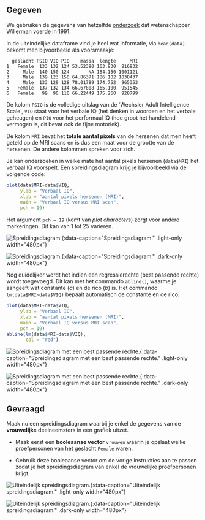 ## Gegeven

We gebruiken de gegevens van hetzelfde <a href="http://bcs.whfreeman.com/wWebPub/Statistics/shared_resources/EESEE/BrainSize/index.html" target="_blank">onderzoek</a> dat wetenschapper Willerman voerde in 1991.

In de uiteindelijke dataframe vind je heel wat informatie, via `head(data)` bekomt men bijvoorbeeld als voorsmaakje:

```
  geslacht FSIQ VIQ PIQ    massa  lengte     MRI
1   Female  133 132 124 53.52390 163.830  816932
2     Male  140 150 124       NA 184.150 1001121
3     Male  139 123 150 64.86371 186.182 1038437
4     Male  133 129 128 78.01789 174.752  965353
5   Female  137 132 134 66.67808 165.100  951545
6   Female   99  90 110 66.22449 175.260  928799
```

De kolom `FSIQ` is de volledige uitslag van de 'Wechsler Adult Intelligence Scale', `VIQ` staat voor het verbale IQ (het denken in woorden en het verbale geheugen) en `PIQ` voor het performaal IQ (hoe groot het handelend vermogen is, dit bevat ook de fijne motoriek).

De kolom `MRI` bevat het **totale aantal pixels** van de hersenen dat men heeft geteld op de MRI scans en is dus een maat voor de grootte van de hersenen. De andere kolommen spreken voor zich.

Je kan onderzoeken in welke mate het aantal pixels hersenen (`data$MRI`) het verbaal IQ voorspelt. Een spreidingsdiagram krijg je bijvoorbeeld via de volgende code:

```R
plot(data$MRI~data$VIQ,
     ylab = "Verbaal IQ",
     xlab = "aantal pixels hersenen (MRI)",
     main = "Verbaal IQ versus MRI scan",
     pch = 19)
```

Het argument `pch = 19` (komt van *plot characters*) zorgt voor andere markeringen. Dit kan van 1 tot 25 varieren.

![Spreidingsdiagram.](media/plot_simple.png "Spreidingsdiagram."){:data-caption="Spreidingsdiagram." .light-only width="480px"}

![Spreidingsdiagram.](media/plot_dark_simple.png "Spreidingsdiagram."){:data-caption="Spreidingsdiagram." .dark-only width="480px"}

Nog duidelijker wordt het indien een regressierechte (best passende rechte) wordt toegevoegd. Dit kan met het commando `abline()`, waarme je aangeeft wat constante (*a*) en de rico (*b*) is. Het commando `lm(data$MRI~data$VIQ)` bepaalt automatisch de constante en de rico.

```R
plot(data$MRI~data$VIQ,
     ylab = "Verbaal IQ",
     xlab = "aantal pixels hersenen (MRI)",
     main = "Verbaal IQ versus MRI scan",
     pch = 19)
abline(lm(data$MRI~data$VIQ),
       col = "red")
```

![Spreidingsdiagram met een best passende rechte.](media/plot.png "Spreidingsdiagram met een best passende rechte."){:data-caption="Spreidingsdiagram met een best passende rechte." .light-only width="480px"}

![Spreidingsdiagram met een best passende rechte.](media/plot_dark.png "Spreidingsdiagram met een best passende rechte."){:data-caption="Spreidingsdiagram met een best passende rechte." .dark-only width="480px"}


## Gevraagd

Maak nu een spreidingsdiagram waarbij je enkel de gegevens van de **vrouwelijke** deelneemsters in een grafiek uitzet.

- Maak eerst een **booleaanse vector** `vrouwen` waarin je opslaat welke proefpersonen van het geslacht `Female` waren.

- Gebruik deze booleaanse vector om de vorige instructies aan te passen zodat je het spreidingsdiagram van enkel de vrouwelijke proefpersonen krijgt.

![Uiteindelijk spreidingsdiagram.](media/plot_female.png "Uiteindelijk spreidingsdiagram."){:data-caption="Uiteindelijk spreidingsdiagram." .light-only width="480px"}

![Uiteindelijk spreidingsdiagram.](media/plot_dark_female.png "Uiteindelijk spreidingsdiagram."){:data-caption="Uiteindelijk spreidingsdiagram." .dark-only width="480px"}